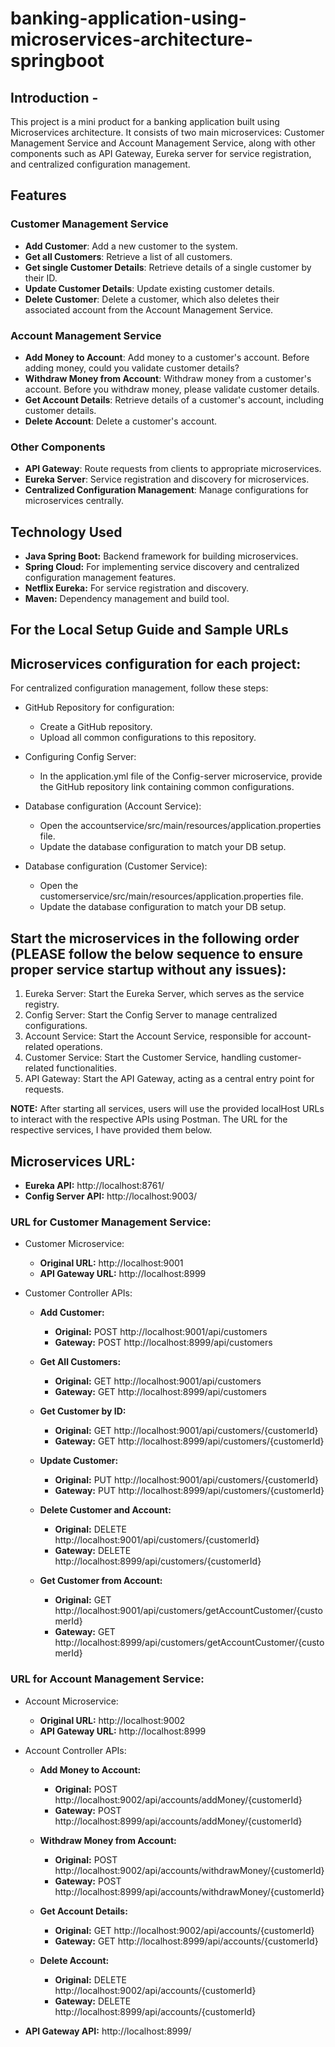# banking-application-using-microservices-architecture-springboot

## Introduction -
	
This project is a mini product for a banking application built using Microservices architecture. It consists of two main microservices: Customer Management Service and Account Management Service, along with other components such as API Gateway, Eureka server for service registration, and centralized configuration management.

## Features

### Customer Management Service

- **Add Customer**: Add a new customer to the system.
- **Get all Customers**: Retrieve a list of all customers.
- **Get single Customer Details**: Retrieve details of a single customer by their ID.
- **Update Customer Details**: Update existing customer details.
- **Delete Customer**: Delete a customer, which also deletes their associated account from the Account Management Service.

### Account Management Service

- **Add Money to Account**: Add money to a customer's account. Before adding money, could you validate customer details?
- **Withdraw Money from Account**: Withdraw money from a customer's account. Before you withdraw money, please validate customer details.
- **Get Account Details**: Retrieve details of a customer's account, including customer details.
- **Delete Account**: Delete a customer's account.

### Other Components

- **API Gateway**: Route requests from clients to appropriate microservices.
- **Eureka Server**: Service registration and discovery for microservices.
- **Centralized Configuration Management**: Manage configurations for microservices centrally.

## Technology Used

- **Java Spring Boot:** Backend framework for building microservices.
- **Spring Cloud:** For implementing service discovery and centralized configuration management features.
- **Netflix Eureka:** For service registration and discovery.
- **Maven:** Dependency management and build tool.


## For the Local Setup Guide and Sample URLs

## Microservices configuration for each project:

For centralized configuration management, follow these steps:
- GitHub Repository for configuration:
	- Create a GitHub repository.
	- Upload all common configurations to this repository.
	
- Configuring Config Server:
	- In the application.yml file of the Config-server microservice, provide the GitHub repository link containing common configurations.
	
- Database configuration (Account Service):
	- Open the accountservice/src/main/resources/application.properties file.
	- Update the database configuration to match your DB setup.
	
- Database configuration (Customer Service):
	- Open the customerservice/src/main/resources/application.properties file.
	- Update the database configuration to match your DB setup.
			

## Start the microservices in the following order (PLEASE follow the below sequence to ensure proper service startup without any issues):

1. Eureka Server: Start the Eureka Server, which serves as the service registry.
2. Config Server: Start the Config Server to manage centralized configurations.
3. Account Service: Start the Account Service, responsible for account-related operations.
4. Customer Service: Start the Customer Service, handling customer-related functionalities.
5. API Gateway: Start the API Gateway, acting as a central entry point for requests.

**NOTE:** After starting all services, users will use the provided localHost URLs to interact with the respective APIs using Postman. The URL for the respective services, I have provided them below.



## Microservices URL: 
- **Eureka API:** http://localhost:8761/
- **Config Server API:** http://localhost:9003/
  
### URL for Customer Management Service: 
- Customer Microservice:
	- **Original URL:** http://localhost:9001
	- **API Gateway URL:** http://localhost:8999
	
- Customer Controller APIs:
	- **Add Customer:**
		- **Original:** POST http://localhost:9001/api/customers
		- **Gateway:** POST http://localhost:8999/api/customers
		
	- **Get All Customers:**
		- **Original:** GET http://localhost:9001/api/customers
		- **Gateway:** GET http://localhost:8999/api/customers
		
	- **Get Customer by ID:**
		- **Original:** GET http://localhost:9001/api/customers/{customerId}
		- **Gateway:** GET http://localhost:8999/api/customers/{customerId}
		
	- **Update Customer:**
		- **Original:** PUT http://localhost:9001/api/customers/{customerId}
		- **Gateway:** PUT http://localhost:8999/api/customers/{customerId}
		
	- **Delete Customer and Account:**
		- **Original:** DELETE http://localhost:9001/api/customers/{customerId}
		- **Gateway:** DELETE http://localhost:8999/api/customers/{customerId}
		
	- **Get Customer from Account:**
		- **Original:** GET http://localhost:9001/api/customers/getAccountCustomer/{customerId}
		- **Gateway:** GET http://localhost:8999/api/customers/getAccountCustomer/{customerId}


### URL for Account Management Service: 
	
- Account Microservice:
	- **Original URL:** http://localhost:9002
	- **API Gateway URL:** http://localhost:8999
	
- Account Controller APIs:
	- **Add Money to Account:**
		- **Original:** POST http://localhost:9002/api/accounts/addMoney/{customerId}
		- **Gateway:** POST http://localhost:8999/api/accounts/addMoney/{customerId}
		
	- **Withdraw Money from Account:**
		- **Original:** POST http://localhost:9002/api/accounts/withdrawMoney/{customerId}
		- **Gateway:** POST http://localhost:8999/api/accounts/withdrawMoney/{customerId}
		
	- **Get Account Details:**
		- **Original:** GET http://localhost:9002/api/accounts/{customerId}
		- **Gateway:** GET http://localhost:8999/api/accounts/{customerId}
		
	- **Delete Account:**
		- **Original:** DELETE http://localhost:9002/api/accounts/{customerId}
		- **Gateway:** DELETE http://localhost:8999/api/accounts/{customerId}
 

- **API Gateway API:** http://localhost:8999/


